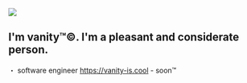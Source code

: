 ![](https://hit.yhype.me/github/profile?user_id=72696414)
## I'm vanity™️©️. I'm a pleasant and considerate person.

・ software engineer 
https://vanity-is.cool - soon™️
